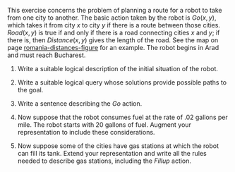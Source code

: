 

This exercise concerns the problem of planning a route for a robot to
take from one city to another. The basic action taken by the robot is
${Go}(x,y)$, which takes it from city $x$ to city $y$ if there is a
route between those cities. ${Road}(x, y)$ is true if and only if
there is a road connecting cities $x$ and $y$; if there is, then
${Distance}(x, y)$ gives the length of the road. See the map on
page <a href="#">romania-distances-figure</a> for an example. The robot begins in Arad and must
reach Bucharest.<br>

1.  Write a suitable logical description of the initial situation of
    the robot.<br>

2.  Write a suitable logical query whose solutions provide possible
    paths to the goal.<br>

3.  Write a sentence describing the ${Go}$ action.<br>

4.  Now suppose that the robot consumes fuel at the rate of .02 gallons
    per mile. The robot starts with 20 gallons of fuel. Augment your
    representation to include these considerations.<br>

5.  Now suppose some of the cities have gas stations at which the robot
    can fill its tank. Extend your representation and write all the
    rules needed to describe gas stations, including the
    ${Fillup}$ action.<br>
